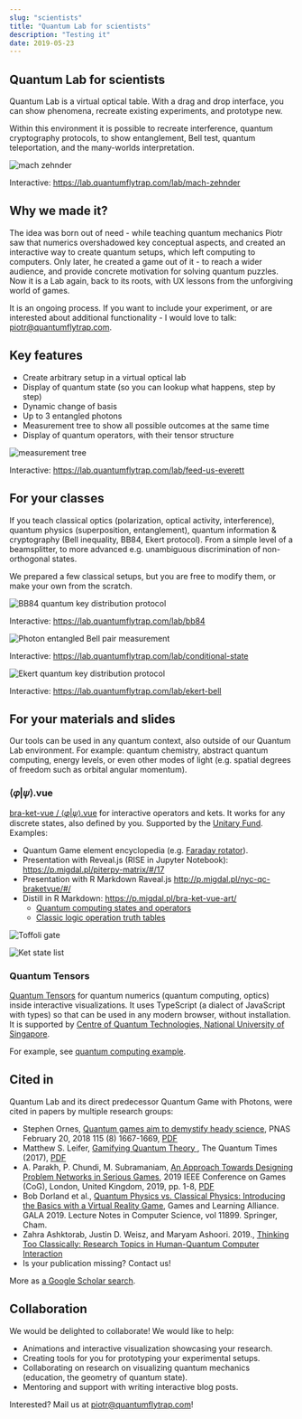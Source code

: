 ```yaml
---
slug: "scientists"
title: "Quantum Lab for scientists"
description: "Testing it"
date: 2019-05-23
---
```


## Quantum Lab for scientists

Quantum Lab is a virtual optical table. With a drag and drop interface, you can show phenomena, recreate existing experiments, and prototype new.

Within this environment it is possible to recreate interference, quantum cryptography protocols, to show entanglement, Bell test, quantum teleportation, and the many-worlds interpretation.

![mach zehnder](./interference_mach_zehnder.gif)

Interactive: <https://lab.quantumflytrap.com/lab/mach-zehnder>

## Why we made it?

The idea was born out of need - while teaching quantum mechanics Piotr saw that numerics overshadowed key conceptual aspects, and created an interactive way to create quantum setups, which left computing to computers. Only later, he created a game out of it - to reach a wider audience, and provide concrete motivation for solving quantum puzzles. Now it is a Lab again, back to its roots, with UX lessons from the unforgiving world of games.

It is an ongoing process. If you want to include your experiment, or are interested about additional functionality - I would love to talk: <piotr@quantumflytrap.com>.

## Key features

- Create arbitrary setup in a virtual optical lab
- Display of quantum state (so you can lookup what happens, step by step)
- Dynamic change of basis
- Up to 3 entangled photons
- Measurement tree to show all possible outcomes at the same time
- Display of quantum operators, with their tensor structure

![measurement tree](./measurement_tree.gif)

Interactive: <https://lab.quantumflytrap.com/lab/feed-us-everett>

## For your classes

If you teach classical optics (polarization, optical activity, interference), quantum physics (superposition, entanglement), quantum information & cryptography (Bell inequality, BB84, Ekert protocol). From a simple level of a beamsplitter, to more advanced e.g. unambiguous discrimination of non-orthogonal states.

We prepared a few classical setups, but you are free to modify them, or make your own from the scratch.

![BB84 quantum key distribution protocol](./bb84_manual.gif)

Interactive: <https://lab.quantumflytrap.com/lab/bb84>

![Photon entangled Bell pair measurement](./bell.gif)

Interactive: <https://lab.quantumflytrap.com/lab/conditional-state>

![Ekert quantum key distribution protocol](./ekert.gif)

Interactive: <https://lab.quantumflytrap.com/lab/ekert-bell>

## For your materials and slides

Our tools can be used in any quantum context, also outside of our Quantum Lab environment. For example: quantum chemistry, abstract quantum computing, energy levels, or even other modes of light (e.g. spatial degrees of freedom such as orbital angular momentum).

### ⟨𝜑|𝜓⟩.vue

[bra-ket-vue / ⟨𝜑|𝜓⟩.vue](https://github.com/Quantum-Game/bra-ket-vue) for interactive operators and kets.
It works for any discrete states, also defined by you.
Supported by the [Unitary Fund](https://unitary.fund/).
Examples:

- Quantum Game element encyclopedia (e.g. [Faraday rotator](https://quantumgame.io/info/faraday-rotator)).
- Presentation with Reveal.js (RISE in Jupyter Notebook): <https://p.migdal.pl/piterpy-matrix/#/17>
- Presentation with R Markdown Raveal.js <http://p.migdal.pl/nyc-qc-braketvue/#/>
- Distill in R Markdown: <https://p.migdal.pl/bra-ket-vue-art/>
  - [Quantum computing states and operators](https://p.migdal.pl/bra-ket-vue-art/ket.html)
  - [Classic logic operation truth tables](https://p.migdal.pl/bra-ket-vue-art/logic_operations.html)

![Toffoli gate](./bkv_toffoli.gif)

![Ket state list](./bkv_list.gif)

### Quantum Tensors

[Quantum Tensors](https://github.com/Quantum-Game/quantum-tensors) for quantum numerics (quantum computing, optics) inside interactive visualizations. It uses TypeScript (a dialect of JavaScript with types) so that can be used in any modern browser, without installation. It is supported by [Centre of Quantum Technologies, National University of Singapore](https://www.quantumlah.org/).

For example, see [quantum computing example](https://jsfiddle.net/stared/wusev5a9/8/).

## Cited in

Quantum Lab and its direct predecessor Quantum Game with Photons, were cited in papers by multiple research groups:

- Stephen Ornes, [Quantum games aim to demystify heady science](https://doi.org/10.1073/pnas.1800744115), PNAS February 20, 2018 115 (8) 1667-1669, [PDF](https://www.pnas.org/content/pnas/115/8/1667.full.pdf)
- Matthew S. Leifer, [Gamifying Quantum Theory
  ](https://digitalcommons.chapman.edu/scs_articles/541/), The Quantum Times (2017), [PDF](https://digitalcommons.chapman.edu/cgi/viewcontent.cgi?article=1541&context=scs_articles)
- A. Parakh, P. Chundi, M. Subramaniam, [An Approach Towards Designing Problem Networks in Serious Games](https://doi.org/10.1109/CIG.2019.8848055), 2019 IEEE Conference on Games (CoG), London, United Kingdom, 2019, pp. 1-8, [PDF](https://ieee-cog.org/2019/papers/paper_113.pdf)
- Bob Dorland et al., [Quantum Physics vs. Classical Physics: Introducing the Basics with a Virtual Reality Game](https://doi.org/10.1007/978-3-030-34350-7_37), Games and Learning Alliance. GALA 2019. Lecture Notes in Computer Science, vol 11899. Springer, Cham.
- Zahra Ashktorab, Justin D. Weisz, and Maryam Ashoori. 2019., [Thinking Too Classically: Research Topics in Human-Quantum Computer Interaction](https://doi.org/10.1145/3290605.3300486)
- Is your publication missing? Contact us!

More as [a Google Scholar search](https://scholar.google.com/scholar?hl=en&as_sdt=0%2C5&q=%22quantumgame.io%22+OR+%22quantum+game+with+photons%22&btnG=).

## Collaboration

We would be delighted to collaborate! We would like to help:

- Animations and interactive visualization showcasing your research.
- Creating tools for you for prototyping your experimental setups.
- Collaborating on research on visualizing quantum mechanics (education, the geometry of quantum state).
- Mentoring and support with writing interactive blog posts.

Interested? Mail us at <piotr@quantumflytrap.com>!
